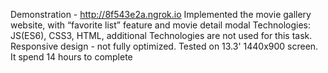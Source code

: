  Demonstration - http://8f543e2a.ngrok.io
Implemented the movie gallery website, with “favorite list” feature and movie detail modal
Technologies: JS(ES6), CSS3, HTML, additional Technologies are not used for this task. 
Responsive design - not fully optimized.
Tested on 13.3' 1440x900 screen.
It spend 14 hours to complete
